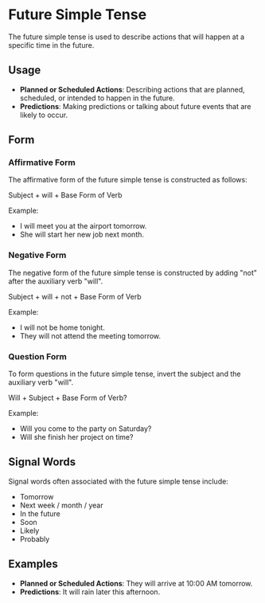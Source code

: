 # Future Simple Tense

The future simple tense is used to describe actions that will happen at a specific time in the future.

## Usage

- **Planned or Scheduled Actions**: Describing actions that are planned, scheduled, or intended to happen in the future.
- **Predictions**: Making predictions or talking about future events that are likely to occur.

## Form

### Affirmative Form

The affirmative form of the future simple tense is constructed as follows:

Subject + will + Base Form of Verb

Example:

- I will meet you at the airport tomorrow.
- She will start her new job next month.

### Negative Form

The negative form of the future simple tense is constructed by adding "not" after the auxiliary verb "will".

Subject + will + not + Base Form of Verb

Example:

- I will not be home tonight.
- They will not attend the meeting tomorrow.

### Question Form

To form questions in the future simple tense, invert the subject and the auxiliary verb "will".

Will + Subject + Base Form of Verb?

Example:

- Will you come to the party on Saturday?
- Will she finish her project on time?

## Signal Words

Signal words often associated with the future simple tense include:

- Tomorrow
- Next week / month / year
- In the future
- Soon
- Likely
- Probably

## Examples

- **Planned or Scheduled Actions**: They will arrive at 10:00 AM tomorrow.
- **Predictions**: It will rain later this afternoon.
